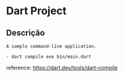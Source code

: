 # Dart Project

## Descrição

    A sample command-line application.

    - dart compile exe bin/main.dart

reference: https://dart.dev/tools/dart-compile

